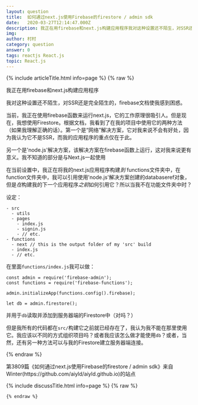 ```yaml
---
layout: question
title:  如何通过next.js使用Firebase的firestore / admin sdk
date:   2020-03-27T12:14:47.000Z
description: 我正在用firebase和next.js构建应用程序我对这种设置还不陌生，对SSR还是完全陌生的，firebase文档使我感到困惑。 当前，我正在...
img: 
author: 村村
category: question
answer: 0
tags: reactjs React.js
topic: React.js
---
```

<div class="article-root">
  <div class="article">
    {% include articleTitle.html info=page %}
    {% raw %}
    <div class="article-content"><p><font style="vertical-align: inherit;"><font style="vertical-align: inherit;">我正在用firebase和next.js构建应用程序</font></font></p>

<p><font style="vertical-align: inherit;"><font style="vertical-align: inherit;">我对这种设置还不陌生，对SSR还是完全陌生的，firebase文档使我感到困惑。 </font></font></p>

<p><font style="vertical-align: inherit;"><font style="vertical-align: inherit;">当前，我正在使用firebase函数来运行next.js，它的工作原理很吸引人。</font><font style="vertical-align: inherit;">但是现在，我想使用Firestore。</font><font style="vertical-align: inherit;">根据文档，我看到了在我的项目中使用它的两种方法（如果我理解正确的话）。</font><font style="vertical-align: inherit;">第一个是“网络”解决方案，它对我来说不会有好处，因为我认为它不是SSR，而我的应用程序的重点仅在于此。</font></font></p>

<p><font style="vertical-align: inherit;"><font style="vertical-align: inherit;">另一个是'node.js'解决方案，该解决方案在firebase函数上运行，这对我来说更有意义。</font><font style="vertical-align: inherit;">我不知道的部分是与Next.js一起使用</font></font></p>

<p><font style="vertical-align: inherit;"><font style="vertical-align: inherit;">在当前设置中，我正在将我的next.js应用程序构建</font></font><em><font style="vertical-align: inherit;"><font style="vertical-align: inherit;">到</font></font></em><font style="vertical-align: inherit;"><font style="vertical-align: inherit;"> functions文件夹中，在function文件夹中，我可以引用使用'node.js'解决方案创建的databaseref对象，但是</font></font><em><font style="vertical-align: inherit;"><font style="vertical-align: inherit;">在</font></font></em><font style="vertical-align: inherit;"><font style="vertical-align: inherit;">构建我的下一个应用程序</font><em><font style="vertical-align: inherit;">之前</font></em><font style="vertical-align: inherit;">如何引用它</font><font style="vertical-align: inherit;">？</font><font style="vertical-align: inherit;">所以当我不在功能文件夹中时？</font></font></p>

<p><font style="vertical-align: inherit;"><font style="vertical-align: inherit;">设定：</font></font></p>

<pre><code>- src<font></font>
  - utils<font></font>
  - pages<font></font>
    - index.js<font></font>
    - signin.js<font></font>
    - // etc.<font></font>
- functions <font></font>
  - next // this is the output folder of my 'src' build<font></font>
  - index.js <font></font>
  - // etc.<font></font>
</code></pre>

<p><font style="vertical-align: inherit;"><font style="vertical-align: inherit;">在里面</font></font><code>functions/index.js</code><font style="vertical-align: inherit;"><font style="vertical-align: inherit;">我可以做：</font></font></p>

<pre class="lang-js prettyprint-override"><code>const admin = require('firebase-admin');<font></font>
const functions = require('firebase-functions');<font></font>
<font></font>
admin.initializeApp(functions.config().firebase);<font></font>
<font></font>
let db = admin.firestore();<font></font>
</code></pre>

<p><font style="vertical-align: inherit;"><font style="vertical-align: inherit;">并用于</font></font><code>db</code><font style="vertical-align: inherit;"><font style="vertical-align: inherit;">读取并添加到服务器端的Firestore中（对吗？）</font></font></p>

<p><font style="vertical-align: inherit;"><font style="vertical-align: inherit;">但是我所有的代码都在</font></font><code>src/</code><font style="vertical-align: inherit;"><font style="vertical-align: inherit;">构建它之前就已经存在了，我认为我不能在那里使用它。</font><font style="vertical-align: inherit;">我应该以不同的方式组织项目吗？</font><font style="vertical-align: inherit;">或者我应该怎么做才能使用</font></font><code>db</code><font style="vertical-align: inherit;"><font style="vertical-align: inherit;">？</font><font style="vertical-align: inherit;">或者，当然，还有另一种方法可以与我的Firestore建立服务器端连接。</font></font></p></div>
    {% endraw %}
  </div>
  <p class="winter_mark">第3809篇《如何通过next.js使用Firebase的firestore / admin sdk》来自Winter(https://github.com/aiyld/aiyld.github.io)的站点</p>
  <div class="discuss-wrapper">
    {% include discussTitle.html info=page %}
    {% raw %}
    
    {% endraw %}
  </div>
<div>

